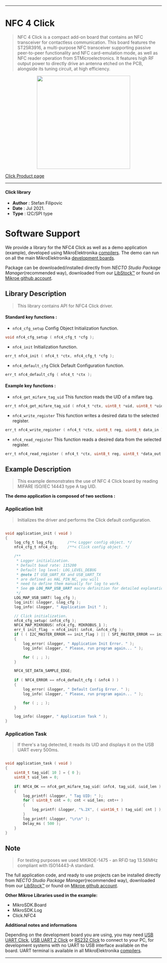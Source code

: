 
---
# NFC 4 Click

> NFC 4 Click is a compact add-on board that contains an NFC transceiver for contactless communication. This board features the ST25R3916, a multi-purpose NFC transceiver supporting passive peer-to-peer functionality and NFC card-emulation mode, as well as NFC reader operation from STMicroelectronics. It features high RF output power to directly drive an antenna etched on the PCB, alongside its tuning circuit, at high efficiency.

<p align="center">
  <img src="https://download.mikroe.com/images/click_for_ide/nfc4_click.png" height=300px>
</p>

[Click Product page](https://www.mikroe.com/nfc-4-click)

---


#### Click library

- **Author**        : Stefan Filipovic
- **Date**          : Jul 2021.
- **Type**          : I2C/SPI type


# Software Support

We provide a library for the NFC4 Click
as well as a demo application (example), developed using MikroElektronika
[compilers](https://www.mikroe.com/necto-studio).
The demo can run on all the main MikroElektronika [development boards](https://www.mikroe.com/development-boards).

Package can be downloaded/installed directly from *NECTO Studio Package Manager*(recommended way), downloaded from our [LibStock&trade;](https://libstock.mikroe.com) or found on [Mikroe github account](https://github.com/MikroElektronika/mikrosdk_click_v2/tree/master/clicks).

## Library Description

> This library contains API for NFC4 Click driver.

#### Standard key functions :

- `nfc4_cfg_setup` Config Object Initialization function.
```c
void nfc4_cfg_setup ( nfc4_cfg_t *cfg );
```

- `nfc4_init` Initialization function.
```c
err_t nfc4_init ( nfc4_t *ctx, nfc4_cfg_t *cfg );
```

- `nfc4_default_cfg` Click Default Configuration function.
```c
err_t nfc4_default_cfg ( nfc4_t *ctx );
```

#### Example key functions :

- `nfc4_get_mifare_tag_uid` This function reads the UID of a mifare tag.
```c
err_t nfc4_get_mifare_tag_uid ( nfc4_t *ctx, uint8_t *uid, uint8_t *uid_len );
```

- `nfc4_write_register` This function writes a desired data to the selected register.
```c
err_t nfc4_write_register ( nfc4_t *ctx, uint8_t reg, uint8_t data_in );
```

- `nfc4_read_register` This function reads a desired data from the selected register.
```c
err_t nfc4_read_register ( nfc4_t *ctx, uint8_t reg, uint8_t *data_out );
```

## Example Description

> This example demonstrates the use of NFC 4 Click board by reading MIFARE ISO/IEC 14443 type A tag UID.

**The demo application is composed of two sections :**

### Application Init

> Initializes the driver and performs the Click default configuration.

```c

void application_init ( void )
{
    log_cfg_t log_cfg;      /**< Logger config object. */
    nfc4_cfg_t nfc4_cfg;    /**< Click config object. */

    /** 
     * Logger initialization.
     * Default baud rate: 115200
     * Default log level: LOG_LEVEL_DEBUG
     * @note If USB_UART_RX and USB_UART_TX 
     * are defined as HAL_PIN_NC, you will 
     * need to define them manually for log to work. 
     * See @b LOG_MAP_USB_UART macro definition for detailed explanation.
     */
    LOG_MAP_USB_UART( log_cfg );
    log_init( &logger, &log_cfg );
    log_info( &logger, " Application Init " );

    // Click initialization.
    nfc4_cfg_setup( &nfc4_cfg );
    NFC4_MAP_MIKROBUS( nfc4_cfg, MIKROBUS_1 );
    err_t init_flag  = nfc4_init( &nfc4, &nfc4_cfg );
    if ( ( I2C_MASTER_ERROR == init_flag ) || ( SPI_MASTER_ERROR == init_flag ) )
    {
        log_error( &logger, " Application Init Error. " );
        log_info( &logger, " Please, run program again... " );

        for ( ; ; );
    }

    NFC4_SET_DATA_SAMPLE_EDGE;
    
    if ( NFC4_ERROR == nfc4_default_cfg ( &nfc4 ) )
    {
        log_error( &logger, " Default Config Error. " );
        log_info( &logger, " Please, run program again... " );

        for ( ; ; );
    }

    log_info( &logger, " Application Task " );
}

```

### Application Task

> If there's a tag detected, it reads its UID and displays it on the USB UART every 500ms.

```c

void application_task ( void )
{
    uint8_t tag_uid[ 10 ] = { 0 };
    uint8_t uid_len = 0;
    
    if( NFC4_OK == nfc4_get_mifare_tag_uid( &nfc4, tag_uid, &uid_len ) )
    {
        log_printf( &logger, " Tag UID: " );
        for ( uint8_t cnt = 0; cnt < uid_len; cnt++ )
        {
            log_printf( &logger, "%.2X", ( uint16_t ) tag_uid[ cnt ] );
        }
        log_printf( &logger, "\r\n" );
        Delay_ms ( 500 );
    }
}

```

## Note

> For testing purposes we used MIKROE-1475 - an RFiD tag 13.56MHz compliant with ISO14443-A standard.

The full application code, and ready to use projects can be installed directly from *NECTO Studio Package Manager*(recommended way), downloaded from our [LibStock&trade;](https://libstock.mikroe.com) or found on [Mikroe github account](https://github.com/MikroElektronika/mikrosdk_click_v2/tree/master/clicks).

**Other Mikroe Libraries used in the example:**

- MikroSDK.Board
- MikroSDK.Log
- Click.NFC4

**Additional notes and informations**

Depending on the development board you are using, you may need
[USB UART Click](https://www.mikroe.com/usb-uart-click),
[USB UART 2 Click](https://www.mikroe.com/usb-uart-2-click) or
[RS232 Click](https://www.mikroe.com/rs232-click) to connect to your PC, for
development systems with no UART to USB interface available on the board. UART
terminal is available in all MikroElektronika
[compilers](https://shop.mikroe.com/compilers).

---
